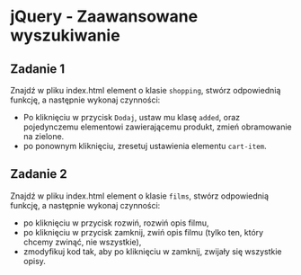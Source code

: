 # jQuery - Zaawansowane wyszukiwanie

## Zadanie 1
Znajdź w pliku index.html element o klasie ```shopping```, stwórz odpowiednią funkcję, a  następnie wykonaj czynności:
* Po kliknięciu w przycisk ```Dodaj```, ustaw mu klasę ```added```, oraz pojedynczemu elementowi zawierającemu produkt, zmień obramowanie na zielone.
* po ponownym kliknięciu, zresetuj ustawienia elementu ```cart-item```.

## Zadanie 2
Znajdź w pliku index.html element o klasie ```films```, stwórz odpowiednią funkcję, a następnie wykonaj czynności:
* po kliknięciu w przycisk rozwiń, rozwiń opis filmu,
* po kliknięciu w przycisk zamknij, zwiń opis filmu (tylko ten, który chcemy zwinąć, nie wszystkie),
* zmodyfikuj kod tak, aby po kliknięciu w zamknij, zwijały się wszystkie opisy.
